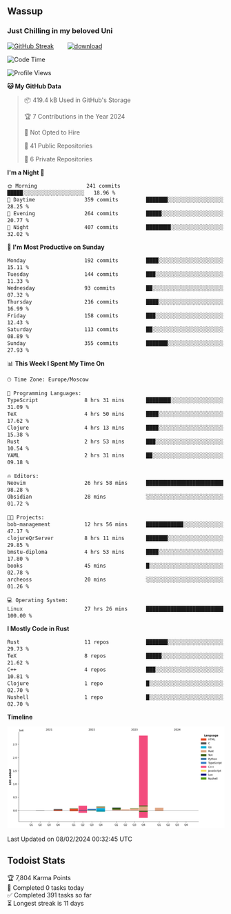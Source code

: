## Wassup 
### Just Chilling in my beloved Uni 

<!--
-->

[![GitHub Streak](http://github-readme-streak-stats.herokuapp.com?user=archeoss&theme=shades-of-purple&hide_border=true&date_format=j%20M%5B%20Y%5D)](https://git.io/streak-stats)&nbsp;&nbsp;&nbsp;&nbsp;&nbsp;&nbsp;&nbsp;&nbsp;[![download](https://user-images.githubusercontent.com/68448737/147796309-d8b65b1d-4dde-40d9-b03a-2b42aaa6cd43.jpeg)
](http://bmstu.ru/)

<!--START_SECTION:waka-->
![Code Time](http://img.shields.io/badge/Code%20Time-2%2C468%20hrs%2056%20mins-blue)

![Profile Views](http://img.shields.io/badge/Profile%20Views-0-blue)

**🐱 My GitHub Data** 

> 📦 419.4 kB Used in GitHub's Storage 
 > 
> 🏆 7 Contributions in the Year 2024
 > 
> 🚫 Not Opted to Hire
 > 
> 📜 41 Public Repositories 
 > 
> 🔑 6 Private Repositories 
 > 
**I'm a Night 🦉** 

```text
🌞 Morning                241 commits         █████░░░░░░░░░░░░░░░░░░░░   18.96 % 
🌆 Daytime                359 commits         ███████░░░░░░░░░░░░░░░░░░   28.25 % 
🌃 Evening                264 commits         █████░░░░░░░░░░░░░░░░░░░░   20.77 % 
🌙 Night                  407 commits         ████████░░░░░░░░░░░░░░░░░   32.02 % 
```
📅 **I'm Most Productive on Sunday** 

```text
Monday                   192 commits         ████░░░░░░░░░░░░░░░░░░░░░   15.11 % 
Tuesday                  144 commits         ███░░░░░░░░░░░░░░░░░░░░░░   11.33 % 
Wednesday                93 commits          ██░░░░░░░░░░░░░░░░░░░░░░░   07.32 % 
Thursday                 216 commits         ████░░░░░░░░░░░░░░░░░░░░░   16.99 % 
Friday                   158 commits         ███░░░░░░░░░░░░░░░░░░░░░░   12.43 % 
Saturday                 113 commits         ██░░░░░░░░░░░░░░░░░░░░░░░   08.89 % 
Sunday                   355 commits         ███████░░░░░░░░░░░░░░░░░░   27.93 % 
```


📊 **This Week I Spent My Time On** 

```text
🕑︎ Time Zone: Europe/Moscow

💬 Programming Languages: 
TypeScript               8 hrs 31 mins       ████████░░░░░░░░░░░░░░░░░   31.09 % 
TeX                      4 hrs 50 mins       ████░░░░░░░░░░░░░░░░░░░░░   17.62 % 
Clojure                  4 hrs 13 mins       ████░░░░░░░░░░░░░░░░░░░░░   15.38 % 
Rust                     2 hrs 53 mins       ███░░░░░░░░░░░░░░░░░░░░░░   10.54 % 
YAML                     2 hrs 31 mins       ██░░░░░░░░░░░░░░░░░░░░░░░   09.18 % 

🔥 Editors: 
Neovim                   26 hrs 58 mins      █████████████████████████   98.28 % 
Obsidian                 28 mins             ░░░░░░░░░░░░░░░░░░░░░░░░░   01.72 % 

🐱‍💻 Projects: 
bob-management           12 hrs 56 mins      ████████████░░░░░░░░░░░░░   47.17 % 
clojureQrServer          8 hrs 11 mins       ███████░░░░░░░░░░░░░░░░░░   29.85 % 
bmstu-diploma            4 hrs 53 mins       ████░░░░░░░░░░░░░░░░░░░░░   17.80 % 
books                    45 mins             █░░░░░░░░░░░░░░░░░░░░░░░░   02.78 % 
archeoss                 20 mins             ░░░░░░░░░░░░░░░░░░░░░░░░░   01.26 % 

💻 Operating System: 
Linux                    27 hrs 26 mins      █████████████████████████   100.00 % 
```

**I Mostly Code in Rust** 

```text
Rust                     11 repos            ███████░░░░░░░░░░░░░░░░░░   29.73 % 
TeX                      8 repos             █████░░░░░░░░░░░░░░░░░░░░   21.62 % 
C++                      4 repos             ███░░░░░░░░░░░░░░░░░░░░░░   10.81 % 
Clojure                  1 repo              █░░░░░░░░░░░░░░░░░░░░░░░░   02.70 % 
Nushell                  1 repo              █░░░░░░░░░░░░░░░░░░░░░░░░   02.70 % 
```



**Timeline**

![Lines of Code chart](https://raw.githubusercontent.com/archeoss/archeoss/master/assets/bar_graph.png)


 Last Updated on 08/02/2024 00:32:45 UTC
<!--END_SECTION:waka-->

## Todoist Stats

<!-- TODO-IST:START -->
🏆  7,804 Karma Points           
🌸  Completed 0 tasks today           
✅  Completed 391 tasks so far           
⏳  Longest streak is 11 days
<!-- TODO-IST:END -->
